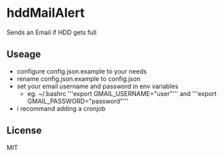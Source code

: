 hddMailAlert
============

Sends an Email if HDD gets full

Useage
------
- configure config.json.example to your needs
- rename config.json.example to config.json
- set your email username and password in env variables
  - eg. ~/.bashrc '''export GMAIL_USERNAME="user"''' and '''export GMAIL_PASSWORD="password"'''
- i recommand adding a cronjob

License
-------
MIT
